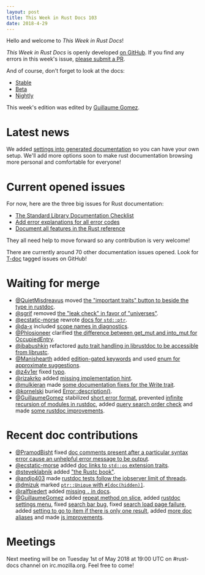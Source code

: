 ```yaml
---
layout: post
title: This Week in Rust Docs 103
date: 2018-4-29
---
```


Hello and welcome to *This Week in Rust Docs*!

*This Week in Rust Docs* is openly developed [on GitHub](https://github.com/GuillaumeGomez/this-week-in-rust-docs).
If you find any errors in this week's issue, [please submit a PR](https://github.com/GuillaumeGomez/this-week-in-rust-docs/pulls).

And of course, don't forget to look at the docs:

* [Stable](https://doc.rust-lang.org/)
* [Beta](https://doc.rust-lang.org/beta/)
* [Nightly](https://doc.rust-lang.org/nightly/)

This week's edition was edited by [Guillaume Gomez](https://github.com/GuillaumeGomez).

# Latest news

We added [settings into generated documentation](https://github.com/rust-lang/rust/pull/49954) so you can have your own setup. We'll add more options soon to make rust documentation browsing more personal and comfortable for everyone!

# Current opened issues

For now, here are the three big issues for Rust documentation:

* [The Standard Library Documentation Checklist](https://github.com/rust-lang/rust/issues/29329)
* [Add error explanations for all error codes](https://github.com/rust-lang/rust/issues/32777)
* [Document all features in the Rust reference](https://github.com/rust-lang-nursery/reference/issues/9)

They all need help to move forward so any contribution is very welcome!

There are currently around 70 other documentation issues opened. Look for [T-doc](https://github.com/rust-lang/rust/labels/T-doc) tagged issues on GitHub!

# Waiting for merge

* [@QuietMisdreavus](https://github.com/QuietMisdreavus) moved [the "important traits" button to beside the type in rustdoc](https://github.com/rust-lang/rust/pull/49286).
* [@sgrif](https://github.com/sgrif) removed [the "leak check" in favor of "universes"](https://github.com/rust-lang/rust/pull/48407).
* [@ecstatic-morse](https://github.com/ecstatic-morse) rewrote [docs for `std::ptr`](https://github.com/rust-lang/rust/pull/49767).
* [@da-x](https://github.com/da-x) included [scope names in diagnostics](https://github.com/rust-lang/rust/pull/49898).
* [@Phlosioneer](https://github.com/Phlosioneer) clarified [the difference between get_mut and into_mut for OccupiedEntry](https://github.com/rust-lang/rust/pull/49743).
* [@ibabushkin](https://github.com/ibabushkin) refactored [auto trait handling in librustdoc to be accessible from librustc](https://github.com/rust-lang/rust/pull/49711).
* [@Manishearth](https://github.com/Manishearth) added [edition-gated keywords](https://github.com/rust-lang/rust/pull/49611) and used [enum for approximate suggestions](https://github.com/rust-lang/rust/pull/50204).
* [@z4v1er](https://github.com/z4v1er) fixed [typo](https://github.com/rust-lang/rust/pull/50217).
* [@rizakrko](https://github.com/rizakrko) added [missing implementation hint](https://github.com/rust-lang/rust/pull/50161).
* [@mulkieran](https://github.com/mulkieran) made [some documentation fixes for the Write trait](https://github.com/rust-lang/rust/pull/50255).
* [@kornelski](https://github.com/kornelski) buried [Error::description()](https://github.com/rust-lang/rust/pull/50163).
* [@GuillaumeGomez](https://github.com/GuillaumeGomez) stabilized [short error format](https://github.com/rust-lang/rust/pull/49546), prevented [infinite recursion of modules in rustdoc](https://github.com/rust-lang/rust/pull/50305), added [query search order check](https://github.com/rust-lang/rust/pull/50302) and made [some rustdoc improvements](https://github.com/rust-lang/rust/pull/50259).

# Recent doc contributions

* [@PramodBisht](https://github.com/PramodBisht) fixed [doc comments present after a particular syntax error cause an unhelpful error message to be output](https://github.com/rust-lang/rust/pull/48946).
* [@ecstatic-morse](https://github.com/ecstatic-morse) added [doc links to `std::os` extension traits](https://github.com/rust-lang/rust/pull/49829).
* [@steveklabnik](https://github.com/steveklabnik) added ["the Rustc book"](https://github.com/rust-lang/rust/pull/49707).
* [@andjo403](https://github.com/andjo403) made [rustdoc tests follow the jobserver limit of threads](https://github.com/rust-lang/rust/pull/50134).
* [@dmizuk](https://github.com/dmizuk) marked [`ptr::Unique` with `#[doc(hidden)]`](https://github.com/rust-lang/rust/pull/49858).
* [@ralfbiedert](https://github.com/ralfbiedert) added [missing `.` in docs](https://github.com/rust-lang/rust/pull/50219).
* [@GuillaumeGomez](https://github.com/GuillaumeGomez) added [repeat method on slice](https://github.com/rust-lang/rust/pull/48999), added [rustdoc settings menu](https://github.com/rust-lang/rust/pull/49954), fixed [search bar bug](https://github.com/rust-lang/rust/pull/50118), fixed [search load page failure](https://github.com/rust-lang/rust/pull/50284), added [setting to go to item if there is only one result](https://github.com/rust-lang/rust/pull/50229), added [more doc aliases](https://github.com/rust-lang/rust/pull/50231) and made [js improvements](https://github.com/rust-lang/rust/pull/50214).

# Meetings

Next meeting will be on Tuesday 1st of May 2018 at 19:00 UTC on #rust-docs channel on irc.mozilla.org. Feel free to come!
